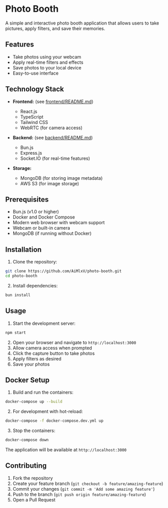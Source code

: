 # Photo Booth

A simple and interactive photo booth application that allows users to take pictures, apply filters, and save their memories.

## Features

- Take photos using your webcam
- Apply real-time filters and effects
- Save photos to your local device
- Easy-to-use interface

## Technology Stack

- **Frontend:** (see [frontend/README.md](frontend/README.md))
  - React.js
  - TypeScript
  - Tailwind CSS
  - WebRTC (for camera access)

- **Backend:** (see [backend/README.md](backend/README.md))
  - Bun.js
  - Express.js
  - Socket.IO (for real-time features)

- **Storage:**
  - MongoDB (for storing image metadata)
  - AWS S3 (for image storage)

## Prerequisites

- Bun.js (v1.0 or higher)
- Docker and Docker Compose
- Modern web browser with webcam support
- Webcam or built-in camera
- MongoDB (if running without Docker)

## Installation

1. Clone the repository:
```bash
git clone https://github.com/AiMlxV/photo-booth.git
cd photo-booth
```

2. Install dependencies:
```bash
bun install
```

## Usage

1. Start the development server:
```bash
npm start
```

2. Open your browser and navigate to `http://localhost:3000`
3. Allow camera access when prompted
4. Click the capture button to take photos
5. Apply filters as desired
6. Save your photos

## Docker Setup

1. Build and run the containers:
```bash
docker-compose up --build
```

2. For development with hot-reload:
```bash
docker-compose -f docker-compose.dev.yml up
```

3. Stop the containers:
```bash
docker-compose down
```

The application will be available at `http://localhost:3000`

## Contributing

1. Fork the repository
2. Create your feature branch (`git checkout -b feature/amazing-feature`)
3. Commit your changes (`git commit -m 'Add some amazing feature'`)
4. Push to the branch (`git push origin feature/amazing-feature`)
5. Open a Pull Request
